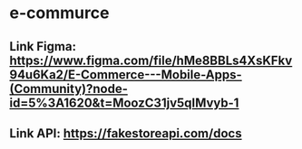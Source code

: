 # e-commurce

## Link Figma: https://www.figma.com/file/hMe8BBLs4XsKFkv94u6Ka2/E-Commerce---Mobile-Apps-(Community)?node-id=5%3A1620&t=MoozC31jv5qIMvyb-1

## Link API: https://fakestoreapi.com/docs
